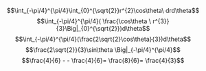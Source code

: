$$\int_{-\pi/4}^{\pi/4}\int_{0}^{\sqrt{2}}r^{2}\cos\theta\ drd\theta$$
$$\int_{-\pi/4}^{\pi/4}( \frac{\cos\theta \ r^{3}}{3}\Big|_{0}^{\sqrt{2}})d\theta$$
$$\int_{-\pi/4}^{\pi/4}(\frac{2\sqrt{2}\cos\theta}{3})d\theta$$
$$\frac{2\sqrt{2}}{3}\sin\theta \Big|_{-\pi/4}^{\pi/4}$$
$$\frac{4}{6} - - \frac{4}{6}= \frac{8}{6}= \frac{4}{3}$$
